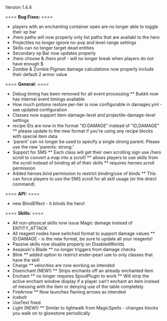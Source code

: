 Version 1.4.4

==== **Bug Fixes:** ====

* players with an enchanting container open are no longer able to toggle their xp bar
* /hero paths will now properly only list paths that are availabl to the hero
* Projectiles no longer ignore no-pvp and level-range settings
* Skills can no longer target dead entities
* Secondary xp Bar now updates properly
* /hero choose & /hero prof - will no longer break when players do not have enough $
* Zombie & Zombie Pigman damage calculations now properly include their default 2 armor value

==== **General:** ====

* Debug timing has been removed for all event processing
** Bukkit now has internal event timings available
* How much potions restore per-tier is now configurable in damages.yml - see updated configuration
* Classes now support item-damage-level and projectile-damage-level settings
* recipe IDs are now in the format "ID:DAMAGE" instead of "ID,DAMAGE"
** please update to the new format if you're using any recipe blocks with special item data
* 'parent' can no longer be used to specify a single strong parent.  Please use the new 'parents: strong:'
* Support for SMS
** Each class will get their own scrolling sign use /hero scroll to convert a map into a scroll!
** allows players to use skills from the scroll instead of binding all of their skills
** requires heroes.scroll permission
* Added heroes.bind permission to restrict binding/use of binds
** This can force players to use the SMS scroll for all skill usage (or the direct command)

==== **API:** ====

* new BlindEffect - it blinds the hero!

==== **Skills:** ====

* All non-physical skills now issue Magic damage instead of ENTITY_ATTACK
* All reagent nodes have switched format to support damage values
** ID:DAMAGE - is the new format, be sure to update all your reagents!
* Passive skills now disable properly on DisabledWorlds
* Assassin's Blade
** no longer triggers from damage checks
* Blink
** added option to restrict ender-pearl use to only classes that have the skill
* Charge
** velocities are now working as intended
* Disenchant (NEW!)
** Strips enchants off an already enchanted item
* Enchant
** no longer requires SpoutPlugin to work
** Will strip the active enchant window display if a player can't enchant an item instead of messing with the item or denying use of the table completely
* FireArrow
** Now launches flaming arrows as intended
* Icebolt
* UseText fixed
* Light (NEW!)
** Similar to lightwalk from MagicSpells - changes blocks you walk on to glowstone periodically